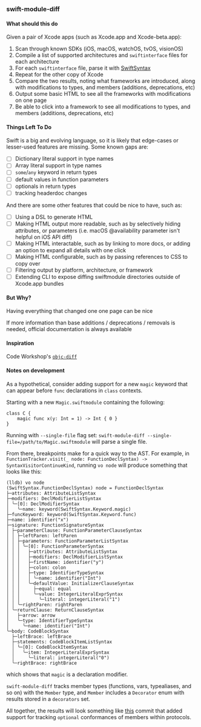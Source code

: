 ### swift-module-diff
#### What should this do
Given a pair of Xcode apps (such as Xcode.app and Xcode-beta.app):
1. Scan through known SDKs (iOS, macOS, watchOS, tvOS, visionOS)
2. Compile a list of supported architectures and `swiftinterface` files for each architecture
3. For each `swiftinterface` file, parse it with [SwiftSyntax](https://github.com/apple/swift-syntax)
4. Repeat for the other copy of Xcode
5. Compare the two results, noting what frameworks are introduced, along with modifications to types, and members (additions, deprecations, etc)
6. Output some basic HTML to see all the frameworks with modifications on one page
7. Be able to click into a framework to see all modifications to types, and members (additions, deprecations, etc)

#### Things Left To Do
Swift is a big and evolving language, so it is likely that edge-cases or lesser-used features are missing. Some known gaps are:

- [ ] Dictionary literal support in type names
- [ ] Array literal support in type names
- [ ] `some`/`any` keyword in return types
- [ ] default values in function parameters
- [ ] optionals in return types
- [ ] tracking headerdoc changes

And there are some other features that could be nice to have, such as:

- [ ] Using a DSL to generate HTML
- [ ] Making HTML output more readable, such as by selectively hiding attributes, or parameters (i.e. macOS @availability parameter isn't helpful on iOS API diff)
- [ ] Making HTML interactable, such as by linking to more docs, or adding an option to expand all details with one click
- [ ] Making HTML configurable, such as by passing references to CSS to copy over
- [ ] Filtering output by platform, architecture, or framework
- [ ] Extending CLI to expose diffing swiftmodule directories outside of Xcode.app bundles

#### But Why?
Having everything that changed one one page can be nice

If more information than base additions / deprecations / removals is needed, official documentation is always available

#### Inspiration
Code Workshop's [`objc-diff`](http://codeworkshop.net/objc-diff/)

#### Notes on development
As a hypothetical, consider adding support for a new `magic` keyword that can appear before `func` declarations in `class` contexts.

Starting with a new `Magic.swiftmodule` containing the following:

```
class C {
    magic func x(y: Int = 1) -> Int { 0 }
}
```

Running with `--single-file` flag set: `swift-module-diff --single-file=/path/to/Magic.swiftmodule` will parse a single file.

From there, breakpoints make for a quick way to the AST. For example, in `FunctionTracker.visit(_ node: FunctionDeclSyntax) -> SyntaxVisitorContinueKind`,
running `vo node` will produce something that looks like this:

```
(lldb) vo node
(SwiftSyntax.FunctionDeclSyntax) node = FunctionDeclSyntax
├─attributes: AttributeListSyntax
├─modifiers: DeclModifierListSyntax
│ ╰─[0]: DeclModifierSyntax
│   ╰─name: keyword(SwiftSyntax.Keyword.magic)
├─funcKeyword: keyword(SwiftSyntax.Keyword.func)
├─name: identifier("x")
├─signature: FunctionSignatureSyntax
│ ├─parameterClause: FunctionParameterClauseSyntax
│ │ ├─leftParen: leftParen
│ │ ├─parameters: FunctionParameterListSyntax
│ │ │ ╰─[0]: FunctionParameterSyntax
│ │ │   ├─attributes: AttributeListSyntax
│ │ │   ├─modifiers: DeclModifierListSyntax
│ │ │   ├─firstName: identifier("y")
│ │ │   ├─colon: colon
│ │ │   ├─type: IdentifierTypeSyntax
│ │ │   │ ╰─name: identifier("Int")
│ │ │   ╰─defaultValue: InitializerClauseSyntax
│ │ │     ├─equal: equal
│ │ │     ╰─value: IntegerLiteralExprSyntax
│ │ │       ╰─literal: integerLiteral("1")
│ │ ╰─rightParen: rightParen
│ ╰─returnClause: ReturnClauseSyntax
│   ├─arrow: arrow
│   ╰─type: IdentifierTypeSyntax
│     ╰─name: identifier("Int")
╰─body: CodeBlockSyntax
  ├─leftBrace: leftBrace
  ├─statements: CodeBlockItemListSyntax
  │ ╰─[0]: CodeBlockItemSyntax
  │   ╰─item: IntegerLiteralExprSyntax
  │     ╰─literal: integerLiteral("0")
  ╰─rightBrace: rightBrace
```

which shows that `magic` is a declaration modifier.

`swift-module-diff` tracks member types (functions, vars, typealiases, and so on) with the `Member` type, and `Member` includes a `Decorator` enum with results stored in a `decorators` set.

All together, the results will look something like [this](https://github.com/zadr/swift-module-diff/commit/85bf1fb3fdbeb5982900264dac0ba4ed722976fc) commit that added support for tracking `optional` conformances of members within protocols.
